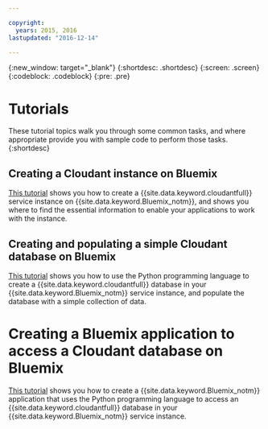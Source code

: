 ```yaml
---

copyright:
  years: 2015, 2016
lastupdated: "2016-12-14"

---
```


{:new_window: target="_blank"}
{:shortdesc: .shortdesc}
{:screen: .screen}
{:codeblock: .codeblock}
{:pre: .pre}

# Tutorials

These tutorial topics walk you through some common tasks,
and where appropriate provide you with sample code to perform those tasks.
{:shortdesc}

## Creating a Cloudant instance on Bluemix

[This tutorial](create_service.html) shows you how to create a {{site.data.keyword.cloudantfull}}
service instance on {{site.data.keyword.Bluemix_notm}},
and shows you where to find the essential information to enable your applications
to work with the instance.

## Creating and populating a simple Cloudant database on Bluemix

[This tutorial](create_database.html) shows you how to use the Python programming language to
create a {{site.data.keyword.cloudantfull}} database in your {{site.data.keyword.Bluemix_notm}} service instance,
and populate the database with a simple collection of data.

# Creating a Bluemix application to access a Cloudant database on Bluemix

[This tutorial](create_bmxapp.html) shows you how to create a
{{site.data.keyword.Bluemix_notm}} application that uses the
Python programming language to access an {{site.data.keyword.cloudantfull}} database in your
{{site.data.keyword.Bluemix_notm}} service instance.

